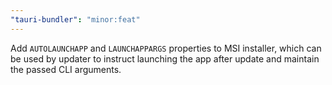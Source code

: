 ```yaml
---
"tauri-bundler": "minor:feat"
---
```


Add `AUTOLAUNCHAPP` and `LAUNCHAPPARGS` properties to MSI installer, which can be used by updater to instruct launching the app after update and maintain the passed CLI arguments.
